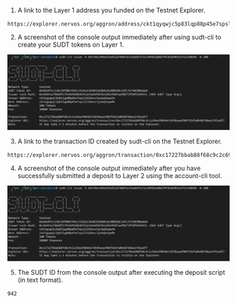 1. A link to the Layer 1 address you funded on the Testnet Explorer.

```
https://explorer.nervos.org/aggron/address/ckt1qyqwjc5p83lqp88p45e7spsl2326esc5yx6q9spwfm
```

2. A screenshot of the console output immediately after using sudt-cli to create your SUDT tokens on Layer 1.

![sudt](./sudt.png)

3. A link to the transaction ID created by sudt-cli on the Testnet Explorer.

```
https://explorer.nervos.org/aggron/transaction/0xc17227bbab88f68c9c2c69eef0b96e7d59baaaf08791bfa0b48760aa1f41edf7
```
4. A screenshot of the console output immediately after you have successfully submitted a deposit to Layer 2 using the account-cli tool.

![deposit](./deposit.png)

5. The SUDT ID from the console output after executing the deposit script (in text format).

```
942
```